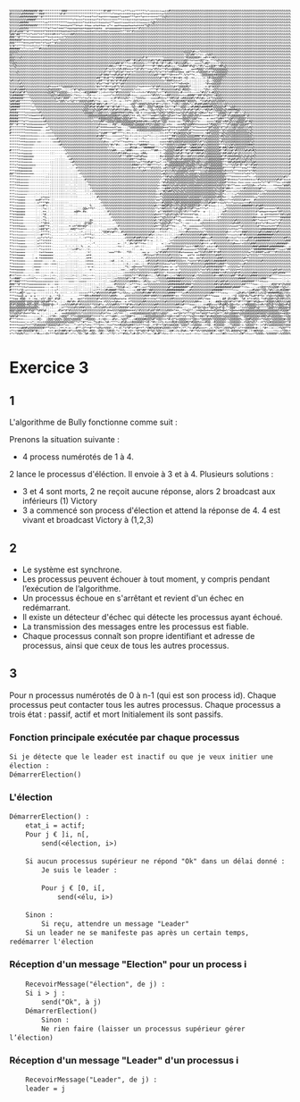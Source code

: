 ![ascii-art.png](ascii-art.png)

# Exercice 3
## 1

L'algorithme de Bully fonctionne comme suit :

Prenons la situation suivante :
* 4 process numérotés de 1 à 4.

2 lance le processus d'éléction. Il envoie à 3 et à 4. Plusieurs solutions :
* 3 et 4 sont morts, 2 ne reçoit aucune réponse, alors 2 broadcast aux inférieurs (1) Victory
* 3 a commencé son process d'élection et attend la réponse de 4. 4 est vivant et broadcast Victory à (1,2,3)

## 2

* Le système est synchrone.
* Les processus peuvent échouer à tout moment, y compris pendant l’exécution de l’algorithme.
* Un processus échoue en s'arrêtant et revient d'un échec en redémarrant.
* Il existe un détecteur d'échec qui détecte les processus ayant échoué.
* La transmission des messages entre les processus est fiable.
* Chaque processus connaît son propre identifiant et adresse de processus, ainsi que ceux de tous les autres processus.

## 3

Pour n processus numérotés de 0 à n-1 (qui est son process id).
Chaque processus peut contacter tous les autres processus.
Chaque processus a trois état : passif, actif et mort
Initialement ils sont passifs.

### Fonction principale exécutée par chaque processus
```Processus(i) :
Si je détecte que le leader est inactif ou que je veux initier une élection :
DémarrerElection()
```

### L'élection
```
DémarrerElection() :
    etat_i = actif;
    Pour j € ]i, n[, 
        send(<élection, i>)

    Si aucun processus supérieur ne répond "Ok" dans un délai donné :
        Je suis le leader :
        
        Pour j € [0, i[, 
            send(<élu, i>)
    
    Sinon :
        Si reçu, attendre un message "Leader"
    Si un leader ne se manifeste pas après un certain temps, redémarrer l'élection
```

### Réception d'un message "Election" pour un process i
```
    RecevoirMessage("élection", de j) :
    Si i > j :
        send("Ok", à j)
    DémarrerElection()
        Sinon :
        Ne rien faire (laisser un processus supérieur gérer l’élection)
```    

### Réception d'un message "Leader" d'un processus i
```
    RecevoirMessage("Leader", de j) :
    leader = j
```



